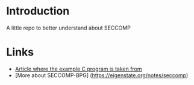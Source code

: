 # Introduction
A little repo to better understand about SECCOMP

# Links
* [Article where the example C program is taken from](https://blog.yadutaf.fr/2014/05/29/introduction-to-seccomp-bpf-linux-syscall-filter/)
* [More about SECCOMP-BPG] (https://eigenstate.org/notes/seccomp)

